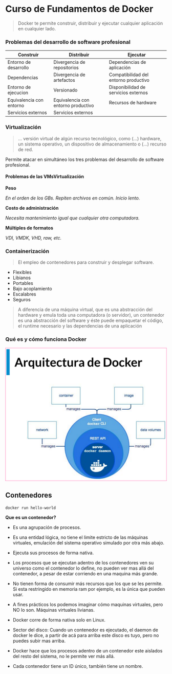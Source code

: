 # Curso de Fundamentos de Docker 

> Docker te permite construir,
distribuir y ejecutar cualquier
aplicación en cualquier lado.

### Problemas del desarrollo de software profesional

|Construir|Distribuir|Ejecutar|
|--|--|--|
|Entorno de desarrollo|Divergencia de repositorios|Dependencias de aplicación
|Dependencias|Divergencia de artefactos|Compatibilidad del entorno productivo
|Entorno de ejecucion|Versionado|Disponibilidad de servicios externos
|Equivalencia con entorno |Equivalencia con entorno productivo|Recursos de hardware
|Servicios externos|Servicios externos

### Virtualización

> ... versión virtual de algún recurso
tecnológico, como (...) hardware,
un sistema operativo, un
dispositivo de almacenamiento o
(...) recurso de red.

Permite atacar en simultáneo
los tres problemas del
desarrollo de software
profesional.

#### Problemas de las VMsVirtualización

**Peso**

_En el orden de los GBs. Repiten archivos en común.
Inicio lento._

**Costo de administración**

_Necesita mantenimiento igual que cualquier otra
computadora._

**Múltiples de formatos**

_VDI, VMDK, VHD, raw, etc._

### Containerización 

> El empleo de contenedores para
construir y desplegar software. 

- Flexibles
- Libianos
- Portables
- Bajo acoplamiento
- Escalabres
- Seguros 

> A diferencia de una máquina virtual, que es una abstracción del hardware y emula toda una computadora (o servidor), un contenedor es una abstracción del software y éste puede empaquetar el código, el runtime necesario y las dependencias de una aplicación


### Qué es y cómo funciona Docker

<img src="doc/img/arquitectura.png">

## Contenedores

```shell
docker run hello-world
```

**Que es un contenedor?**

- Es una agrupación de procesos.

- Es una entidad lógica, no tiene el limite estricto de las máquinas virtuales, emulación del sistema operativo simulado por otra más abajo.

- Ejecuta sus procesos de forma nativa.

- Los procesos que se ejecutan adentro de los contenedores ven su universo como el contenedor lo define, no pueden ver mas allá del contenedor, a pesar de estar corriendo en una maquina más grande.

- No tienen forma de consumir más recursos que los que se les permite. Si esta restringido en memoria ram por ejemplo, es la única que pueden usar.

- A fines prácticos los podemos imaginar cómo maquinas virtuales, pero NO lo son. Máquinas virtuales livianas.

- Docker corre de forma nativa solo en Linux.

- Sector del disco: Cuando un contenedor es ejecutado, el daemon de docker le dice, a partir de acá para arriba este disco es tuyo, pero no puedes subir mas arriba.

- Docker hace que los procesos adentro de un contenedor este aislados del resto del sistema, no le permite ver más allá.

- Cada contenedor tiene un ID único, también tiene un nombre.